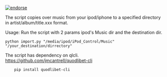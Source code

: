 [![endorse](http://api.coderwall.com/rags/endorsecount.png)](http://coderwall.com/rags)

The script copies over music from your ipod/iphone to a specified directory in artist/album/title.xxx format.

Usage: 
Run the script with 2 params ipod's Music dir and the destination dir.
```
python import.py "/media/ipod/iPod_Control/Music" "/your_destination/dirrectory"
```

The script has dependency on qlcli. https://github.com/jmcantrell/quodlibet-cli

```
    pip install quodlibet-cli
``` 
